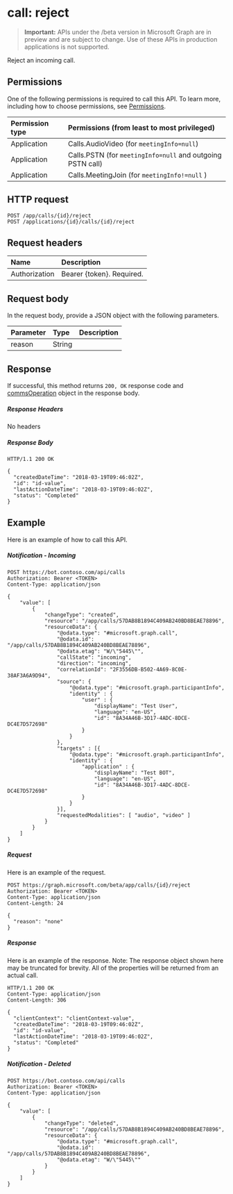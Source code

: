 # call: reject

> **Important:** APIs under the /beta version in Microsoft Graph are in preview and are subject to change. Use of these APIs in production applications is not supported.

Reject an incoming call.

## Permissions

One of the following permissions is required to call this API. To learn more, including how to choose permissions, see [Permissions](../../../concepts/permissions_reference.md).

| Permission type | Permissions (from least to most privileged)                |
| :-------------- | :--------------------------------------------------------- |
| Application     | Calls.AudioVideo (for `meetingInfo=null`)                  |
| Application     | Calls.PSTN (for `meetingInfo=null` and outgoing PSTN call) |
| Application     | Calls.MeetingJoin (for `meetingInfo!=null` )               |

## HTTP request
<!-- { "blockType": "ignored" } -->

``` http
POST /app/calls/{id}/reject
POST /applications/{id}/calls/{id}/reject
```

## Request headers
| Name          | Description               |
|:--------------|:--------------------------|
| Authorization | Bearer {token}. Required. |

## Request body

In the request body, provide a JSON object with the following parameters.

| Parameter      | Type    |Description|
|:---------------|:--------|:----------|
|reason|String||

## Response

If successful, this method returns `200, OK` response code and [commsOperation](../resources/commsOperation.md) object in the response body.

##### Response Headers

No headers

##### Response Body

```http
HTTP/1.1 200 OK

{
  "createdDateTime": "2018-03-19T09:46:02Z",
  "id": "id-value",
  "lastActionDateTime": "2018-03-19T09:46:02Z",
  "status": "Completed"
}
```

## Example
Here is an example of how to call this API.

##### Notification - Incoming

``` http
POST https://bot.contoso.com/api/calls
Authorization: Bearer <TOKEN>
Content-Type: application/json

{
    "value": [
        {
            "changeType": "created",
            "resource": "/app/calls/57DAB8B1894C409AB240BD8BEAE78896",
            "resourceData": {
                "@odata.type": "#microsoft.graph.call",
                "@odata.id": "/app/calls/57DAB8B1894C409AB240BD8BEAE78896",
                "@odata.etag": "W/\"5445\"",
                "callState": "incoming",
                "direction": "incoming",
                "correlationId": "2F3556DB-B502-4A69-8C0E-38AF3A6A9D94",
                "source": {
                    "@odata.type": "#microsoft.graph.participantInfo",
                    "identity" : {
                        "user" : {
                            "displayName": "Test User",
                            "language": "en-US",
                            "id": "8A34A46B-3D17-4ADC-8DCE-DC4E7D572698"
                        }
                    }
                },
                "targets" : [{
                    "@odata.type": "#microsoft.graph.participantInfo",
                    "identity" : {
                        "application" : {
                            "displayName": "Test BOT",
                            "language": "en-US",
                            "id": "8A34A46B-3D17-4ADC-8DCE-DC4E7D572698"
                        }
                    }
                }],
                "requestedModalities": [ "audio", "video" ]
            }
        }
    ]
}
```

##### Request
Here is an example of the request.
<!-- {
  "blockType": "request",
  "name": "call_reject"
}-->

``` http
POST https://graph.microsoft.com/beta/app/calls/{id}/reject
Authorization: Bearer <TOKEN>
Content-Type: application/json
Content-Length: 24

{
  "reason": "none"
}
```

##### Response
Here is an example of the response. Note: The response object shown here may be truncated for brevity. All of the properties will be returned from an actual call.

<!-- {
  "blockType": "response",
  "truncated": true,
  "@odata.type": "microsoft.graph.commsOperation"
} -->

```http
HTTP/1.1 200 OK
Content-Type: application/json
Content-Length: 306

{
  "clientContext": "clientContext-value",
  "createdDateTime": "2018-03-19T09:46:02Z",
  "id": "id-value",
  "lastActionDateTime": "2018-03-19T09:46:02Z",
  "status": "Completed"
}
```

##### Notification - Deleted

``` http
POST https://bot.contoso.com/api/calls
Authorization: Bearer <TOKEN>
Content-Type: application/json

{
    "value": [
        {
            "changeType": "deleted",
            "resource": "/app/calls/57DAB8B1894C409AB240BD8BEAE78896",
            "resourceData": {
                "@odata.type": "#microsoft.graph.call",
                "@odata.id": "/app/calls/57DAB8B1894C409AB240BD8BEAE78896",
                "@odata.etag": "W/\"5445\""
            }
        }
    ]
}
```
<!-- uuid: 8fcb5dbc-d5aa-4681-8e31-b001d5168d79
2015-10-25 14:57:30 UTC -->
<!-- {
  "type": "#page.annotation",
  "description": "call: reject",
  "keywords": "",
  "section": "documentation",
  "tocPath": ""
}-->
